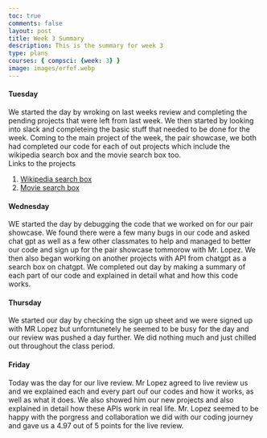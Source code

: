 ```yaml
---
toc: true
comments: false
layout: post
title: Week 3 Summary
description: This is the summary for week 3
type: plans
courses: { compsci: {week: 3} }
image: images/erfef.webp
---
```



#### Tuesday
We started the day by wroking on last weeks review and completing the pending projects that were left from last week. We then started by looking into slack and completeing the basic stuff that needed to be done for the week. Coming to the main project of the week, the pair showcase, we both had completed our code for each of out projects which include the wikipedia search box and the movie search box too.
<br>
Links to the projects

1. [Wikipedia search box](https://srivaidyas.github.io/student//2023/09/05/Wikipedia-Search_Bar.html)
2. [Movie search box](https://srivaidyas.github.io/student//2023/09/04/Movie_Search_Box.html)

#### Wednesday
WE started the day by debugging the code that we worked on for our pair showcase. We found there were a few many bugs in our code and asked chat gpt as well as a few other classmates to help and managed to better our code and sign up for the pair showcase tommorow with Mr. Lopez. We then also began working on another projects with API from chatgpt as a search box on chatgpt. We completed out day by making a summary of each part of our code and explained in detail what and how this code works.

#### Thursday
We started our day by checking the sign up sheet and we were signed up with MR Lopez but unforntunetely he seemed to be busy for the day and our review was pushed a day further. We did nothing much and just chilled out throughout the class period.

#### Friday
Today was the day for our live review. Mr Lopez agreed to live review us and we explained each and every part ouf our codes and how it works, as well as what it does. We also showed him our new projects and also explained in detail how these APIs work in real life. Mr. Lopez seemed to be happy with the porgress and collaboration we did with our coding journey and gave us a 4.97 out of 5 points for the live review.

<br><br>






